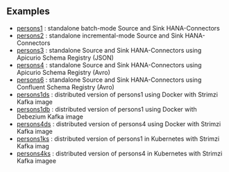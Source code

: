 ## Examples

* [persons1](persons1) : standalone batch-mode Source and Sink HANA-Connectors
* [persons2](persons2) : standalone incremental-mode Source and Sink HANA-Connectors
* [persons3](persons3) : standalone Source and Sink HANA-Connectors using Apicurio Schema Registry (JSON)
* [persons4](persons4) : standalone Source and Sink HANA-Connectors using Apicurio Schema Registry (Avro)
* [persons6](persons6) : standalone Source and Sink HANA-Connectors using Confluent Schema Registry (Avro)
* [persons1ds](persons1ds) : distributed version of persons1 using Docker with Strimzi Kafka image
* [persons1db](persons1db) : distributed version of persons1 using Docker with Debezium Kafka image
* [persons4ds](persons4ds) : distributed version of persons4 using Docker with Strimzi Kafka image
* [persons1ks](persons1ks) : distributed version of persons1 in Kubernetes with Strimzi Kafka imag
* [persons4ks](persons4ks) : distributed version of persons4 in Kubernetes with Strimzi Kafka imagee